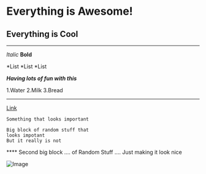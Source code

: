 # Everything is Awesome!

Everything is Cool
------------------
---
*Italic*
**Bold**

*List
*List
*List

***Having lots of fun with this***

1.Water
2.Milk
3.Bread

***
[Link](https://thetalan.github.io/cse15l-lab-reports/lab2test.html)

`Something that looks important`

```
Big block of random stuff that
looks impotant
But it really is not
```

**** Second big block 
.... of Random Stuff
.... Just making it look nice

![Image](https://www.seekpng.com/ipng/u2w7y3w7a9u2i1r5_i-butterflies-turquoise-butterfly-png/)
